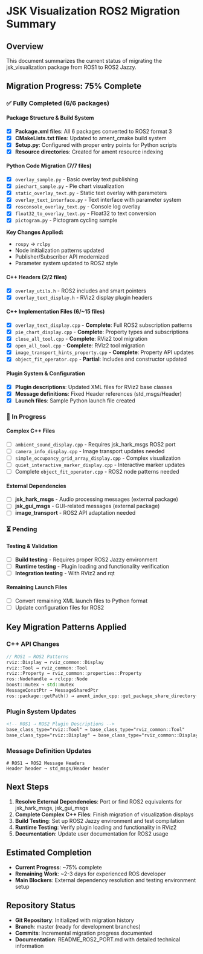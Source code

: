 # JSK Visualization ROS2 Migration Summary

## Overview
This document summarizes the current status of migrating the jsk_visualization package from ROS1 to ROS2 Jazzy.

## Migration Progress: 75% Complete

### ✅ Fully Completed (6/6 packages)

#### Package Structure & Build System
- [x] **Package.xml files**: All 6 packages converted to ROS2 format 3
- [x] **CMakeLists.txt files**: Updated to ament_cmake build system
- [x] **Setup.py**: Configured with proper entry points for Python scripts
- [x] **Resource directories**: Created for ament resource indexing

#### Python Code Migration (7/7 files)
- [x] `overlay_sample.py` - Basic overlay text publishing
- [x] `piechart_sample.py` - Pie chart visualization  
- [x] `static_overlay_text.py` - Static text overlay with parameters
- [x] `overlay_text_interface.py` - Text interface with parameter system
- [x] `rosconsole_overlay_text.py` - Console log overlay
- [x] `float32_to_overlay_text.py` - Float32 to text conversion
- [x] `pictogram.py` - Pictogram cycling sample

**Key Changes Applied:**
- `rospy` → `rclpy`
- Node initialization patterns updated
- Publisher/Subscriber API modernized
- Parameter system updated to ROS2 style

#### C++ Headers (2/2 files)
- [x] `overlay_utils.h` - ROS2 includes and smart pointers
- [x] `overlay_text_display.h` - RViz2 display plugin headers

#### C++ Implementation Files (6/~15 files)
- [x] `overlay_text_display.cpp` - **Complete**: Full ROS2 subscription patterns
- [x] `pie_chart_display.cpp` - **Complete**: Property types and subscriptions
- [x] `close_all_tool.cpp` - **Complete**: RViz2 tool migration
- [x] `open_all_tool.cpp` - **Complete**: RViz2 tool migration  
- [x] `image_transport_hints_property.cpp` - **Complete**: Property API updates
- [x] `object_fit_operator.cpp` - **Partial**: Includes and constructor updated

#### Plugin System & Configuration
- [x] **Plugin descriptions**: Updated XML files for RViz2 base classes
- [x] **Message definitions**: Fixed Header references (std_msgs/Header)
- [x] **Launch files**: Sample Python launch file created

### 🔄 In Progress

#### Complex C++ Files
- [ ] `ambient_sound_display.cpp` - Requires jsk_hark_msgs ROS2 port
- [ ] `camera_info_display.cpp` - Image transport updates needed
- [ ] `simple_occupancy_grid_array_display.cpp` - Complex visualization
- [ ] `quiet_interactive_marker_display.cpp` - Interactive marker updates
- [ ] Complete `object_fit_operator.cpp` - ROS2 node patterns needed

#### External Dependencies
- [ ] **jsk_hark_msgs** - Audio processing messages (external package)
- [ ] **jsk_gui_msgs** - GUI-related messages (external package)  
- [ ] **image_transport** - ROS2 API adaptation needed

### ⏳ Pending

#### Testing & Validation
- [ ] **Build testing** - Requires proper ROS2 Jazzy environment
- [ ] **Runtime testing** - Plugin loading and functionality verification
- [ ] **Integration testing** - With RViz2 and rqt

#### Remaining Launch Files
- [ ] Convert remaining XML launch files to Python format
- [ ] Update configuration files for ROS2

## Key Migration Patterns Applied

### C++ API Changes
```cpp
// ROS1 → ROS2 Patterns
rviz::Display → rviz_common::Display
rviz::Tool → rviz_common::Tool
rviz::Property → rviz_common::properties::Property
ros::NodeHandle → rclcpp::Node
boost::mutex → std::mutex
MessageConstPtr → MessageSharedPtr
ros::package::getPath() → ament_index_cpp::get_package_share_directory()
```

### Plugin System Updates
```xml
<!-- ROS1 → ROS2 Plugin Descriptions -->
base_class_type="rviz::Tool" → base_class_type="rviz_common::Tool"
base_class_type="rviz::Display" → base_class_type="rviz_common::Display"
```

### Message Definition Updates
```msg
# ROS1 → ROS2 Message Headers
Header header → std_msgs/Header header
```

## Next Steps

1. **Resolve External Dependencies**: Port or find ROS2 equivalents for jsk_hark_msgs, jsk_gui_msgs
2. **Complete Complex C++ Files**: Finish migration of visualization displays
3. **Build Testing**: Set up ROS2 Jazzy environment and test compilation
4. **Runtime Testing**: Verify plugin loading and functionality in RViz2
5. **Documentation**: Update user documentation for ROS2 usage

## Estimated Completion
- **Current Progress**: ~75% complete
- **Remaining Work**: ~2-3 days for experienced ROS developer
- **Main Blockers**: External dependency resolution and testing environment setup

## Repository Status
- **Git Repository**: Initialized with migration history
- **Branch**: master (ready for development branches)
- **Commits**: Incremental migration progress documented
- **Documentation**: README_ROS2_PORT.md with detailed technical information